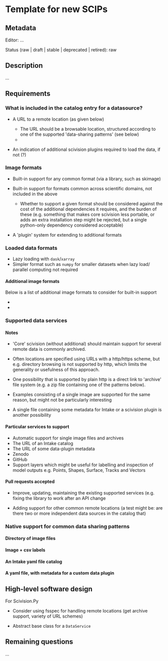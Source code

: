 # Template for new SCIPs

## Metadata

Editor:
  ...

Status (raw | draft | stable | deprecated | retired):
  raw

## Description

...

## Requirements

### What is included in the catalog entry for a datasource?

- A URL to a remote location (as given below)
  - The URL should be a browsable location, structured according to one of the supported 'data-sharing patterns' (see below)
  - 

- An indication of additional scivision plugins required to load the data, if not (?)

### Image formats

- Built-in support for any common format (via a library, such as skimage)
- Built-in support for formats common across scientific domains, not included in the above
  - Whether to support a given format should be considered against the cost of the additional dependencies it requires, and the burden of these (e.g. something that makes core scivision less portable, or adds an extra installation step might be rejected, but a single python-only dependency considered acceptable)

- A 'plugin' system for extending to additional formats
### Loaded data formats

- Lazy loading with `dask`/`xarray`
- Simpler format such as `numpy` for smaller datasets when lazy load/ parallel computing not required
#### Additional image formats

Below is a list of additional image formats to consider for built-in support

-
-


### Supported data services

#### Notes

- 'Core' scivision (without additional) should maintain support for several remote data is commonly archived.

- Often locations are specified using URLs with a http/https scheme, but e.g. directory browsing is not supported by http, which limits the generality or usefulness of this approach.

- One possibility that is supported by plain http is a direct link to 'archive' file system (e.g. a zip file containing one of the patterns below).

- Examples consisting of a single image are supported for the same reason, but might not be particularly interesting

- A single file containing some metadata for Intake or a scivision plugin is another possibility

#### Particular services to support

- Automatic support for single image files and archives
- The URL of an Intake catalog
- The URL of some data-plugin metadata
- Zenodo
- GitHub
- Support layers which might be useful for labelling and inspection of model outputs e.g. Points, Shapes, Surface, Tracks and Vectors

#### Pull requests accepted

  - Improve, updating, maintaining the existing supported services (e.g. fixing the library to work after an API change

  - Adding support for other common remote locations (a test might be: are there two or more independent data sources in the catalog that)


### Native support for common data sharing patterns

#### Directory of image files

#### Image + csv labels

#### An Intake yaml file catalog

#### A yaml file, with metadata for a custom data plugin


## High-level software design

For Scivision.Py

- Consider using fsspec for handling remote locations (get archive support, variety of URL schemes)

- Abstract base class for a `DataService`

## Remaining questions

...
